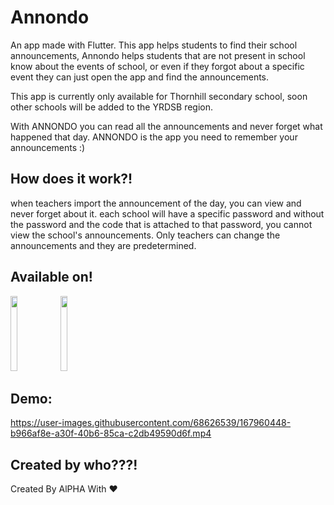 
# Annondo

An app made with Flutter. This app helps students to find their school announcements, Annondo helps students that are not present in school know about the events of school, or even if they forgot about a specific event they can just open the app and find the announcements.

This app is currently only available for Thornhill secondary school, soon other schools will be added to the YRDSB region.

With ANNONDO you can read all the announcements and never forget what happened that day.
ANNONDO is the app you need to remember your announcements :)
## How does it work?!
when teachers import the announcement of the day, you can view and never forget about it.
each school will have a specific password and without the password and the code that is attached to that password, you cannot view the school's announcements.
Only teachers can change the announcements and they are predetermined.


## Available on!


<div><img src="https://www.svgrepo.com/show/303139/google-play-badge-logo.svg" width="15%" height="120" href="https://play.google.com/store/apps/details?id=com.announdo.announdo">
<img src="https://www.svgrepo.com/show/303128/download-on-the-app-store-apple-logo.svg" width="15%" height="120" href="https://apps.apple.com/us/app/annondo/id1623010127"></div>

## Demo:


https://user-images.githubusercontent.com/68626539/167960448-b966af8e-a30f-40b6-85ca-c2db49590d6f.mp4



## Created by who???!

Created By AlPHA With ❤️
